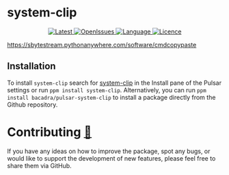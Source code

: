 # system-clip

<p align="center">
  <a href="https://github.com/bacadra/pulsar-system-clip/tags">
  <img src="https://img.shields.io/github/v/tag/bacadra/pulsar-system-clip?style=for-the-badge&label=Latest&color=blue" alt="Latest">
  </a>
  <a href="https://github.com/bacadra/pulsar-system-clip/issues">
  <img src="https://img.shields.io/github/issues-raw/bacadra/pulsar-system-clip?style=for-the-badge&color=blue" alt="OpenIssues">
  </a>
  <a href="https://github.com/bacadra/pulsar-system-clip/blob/master/package.json">
  <img src="https://img.shields.io/github/languages/top/bacadra/pulsar-system-clip?style=for-the-badge&color=blue" alt="Language">
  </a>
  <a href="https://github.com/bacadra/pulsar-system-clip/blob/master/LICENSE">
  <img src="https://img.shields.io/github/license/bacadra/pulsar-system-clip?style=for-the-badge&color=blue" alt="Licence">
  </a>
</p>

https://sbytestream.pythonanywhere.com/software/cmdcopypaste

## Installation

To install `system-clip` search for [system-clip](https://web.pulsar-edit.dev/packages/system-clip) in the Install pane of the Pulsar settings or run `ppm install system-clip`. Alternatively, you can run `ppm install bacadra/pulsar-system-clip` to install a package directly from the Github repository.

# Contributing [🍺](https://www.buymeacoffee.com/asiloisad)

If you have any ideas on how to improve the package, spot any bugs, or would like to support the development of new features, please feel free to share them via GitHub.
